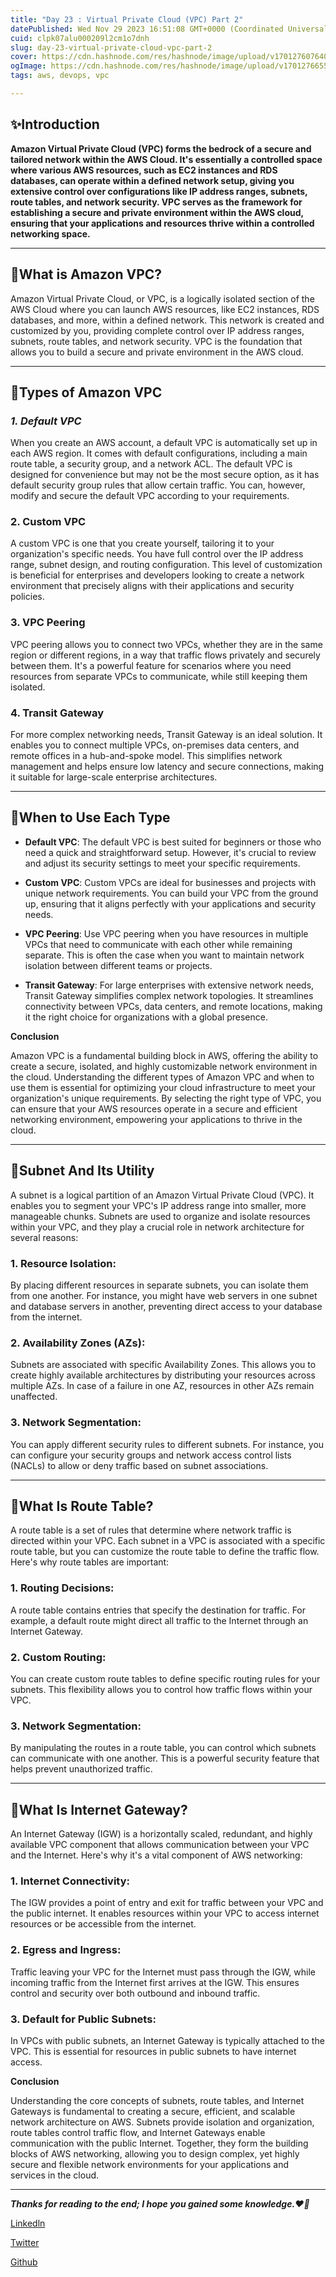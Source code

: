 ```yaml
---
title: "Day 23 : Virtual Private Cloud (VPC) Part 2"
datePublished: Wed Nov 29 2023 16:51:08 GMT+0000 (Coordinated Universal Time)
cuid: clpk07alu000209l2cm1o7dnh
slug: day-23-virtual-private-cloud-vpc-part-2
cover: https://cdn.hashnode.com/res/hashnode/image/upload/v1701276076406/56a5633c-81f1-4add-9b42-4096eedf52d0.png
ogImage: https://cdn.hashnode.com/res/hashnode/image/upload/v1701276655785/a07bde74-5cfc-4de9-8be6-b9e3ba954ddb.png
tags: aws, devops, vpc

---
```


## **✨️**Introduction

**Amazon Virtual Private Cloud (VPC) forms the bedrock of a secure and tailored network within the AWS Cloud. It's essentially a controlled space where various AWS resources, such as EC2 instances and RDS databases, can operate within a defined network setup, giving you extensive control over configurations like IP address ranges, subnets, route tables, and network security. VPC serves as the framework for establishing a secure and private environment within the AWS cloud, ensuring that your applications and resources thrive within a controlled networking space.**

---

## **🔸What is Amazon VPC?**

Amazon Virtual Private Cloud, or VPC, is a logically isolated section of the AWS Cloud where you can launch AWS resources, like EC2 instances, RDS databases, and more, within a defined network. This network is created and customized by you, providing complete control over IP address ranges, subnets, route tables, and network security. VPC is the foundation that allows you to build a secure and private environment in the AWS cloud.

---

## **🔸Types of Amazon VPC**

### *1\. Default VPC*

When you create an AWS account, a default VPC is automatically set up in each AWS region. It comes with default configurations, including a main route table, a security group, and a network ACL. The default VPC is designed for convenience but may not be the most secure option, as it has default security group rules that allow certain traffic. You can, however, modify and secure the default VPC according to your requirements.

### 2\. Custom VPC

A custom VPC is one that you create yourself, tailoring it to your organization's specific needs. You have full control over the IP address range, subnet design, and routing configuration. This level of customization is beneficial for enterprises and developers looking to create a network environment that precisely aligns with their applications and security policies.

### 3\. VPC Peering

VPC peering allows you to connect two VPCs, whether they are in the same region or different regions, in a way that traffic flows privately and securely between them. It's a powerful feature for scenarios where you need resources from separate VPCs to communicate, while still keeping them isolated.

### 4\. Transit Gateway

For more complex networking needs, Transit Gateway is an ideal solution. It enables you to connect multiple VPCs, on-premises data centers, and remote offices in a hub-and-spoke model. This simplifies network management and helps ensure low latency and secure connections, making it suitable for large-scale enterprise architectures.

---

## **🔸When to Use Each Type**

* **Default VPC**: The default VPC is best suited for beginners or those who need a quick and straightforward setup. However, it's crucial to review and adjust its security settings to meet your specific requirements.
    
* **Custom VPC**: Custom VPCs are ideal for businesses and projects with unique network requirements. You can build your VPC from the ground up, ensuring that it aligns perfectly with your applications and security needs.
    
* **VPC Peering**: Use VPC peering when you have resources in multiple VPCs that need to communicate with each other while remaining separate. This is often the case when you want to maintain network isolation between different teams or projects.
    
* **Transit Gateway**: For large enterprises with extensive network needs, Transit Gateway simplifies complex network topologies. It streamlines connectivity between VPCs, data centers, and remote locations, making it the right choice for organizations with a global presence.
    

**Conclusion**

Amazon VPC is a fundamental building block in AWS, offering the ability to create a secure, isolated, and highly customizable network environment in the cloud. Understanding the different types of Amazon VPC and when to use them is essential for optimizing your cloud infrastructure to meet your organization's unique requirements. By selecting the right type of VPC, you can ensure that your AWS resources operate in a secure and efficient networking environment, empowering your applications to thrive in the cloud.

---

## **🔸Subnet And Its Utility**

A subnet is a logical partition of an Amazon Virtual Private Cloud (VPC). It enables you to segment your VPC's IP address range into smaller, more manageable chunks. Subnets are used to organize and isolate resources within your VPC, and they play a crucial role in network architecture for several reasons:

### 1\. Resource Isolation:

By placing different resources in separate subnets, you can isolate them from one another. For instance, you might have web servers in one subnet and database servers in another, preventing direct access to your database from the internet.

### 2\. Availability Zones (AZs):

Subnets are associated with specific Availability Zones. This allows you to create highly available architectures by distributing your resources across multiple AZs. In case of a failure in one AZ, resources in other AZs remain unaffected.

### 3\. Network Segmentation:

You can apply different security rules to different subnets. For instance, you can configure your security groups and network access control lists (NACLs) to allow or deny traffic based on subnet associations.

---

## **🔸What Is Route Table?**

A route table is a set of rules that determine where network traffic is directed within your VPC. Each subnet in a VPC is associated with a specific route table, but you can customize the route table to define the traffic flow. Here's why route tables are important:

### 1\. Routing Decisions:

A route table contains entries that specify the destination for traffic. For example, a default route might direct all traffic to the Internet through an Internet Gateway.

### 2\. Custom Routing:

You can create custom route tables to define specific routing rules for your subnets. This flexibility allows you to control how traffic flows within your VPC.

### 3\. Network Segmentation:

By manipulating the routes in a route table, you can control which subnets can communicate with one another. This is a powerful security feature that helps prevent unauthorized traffic.

---

## **🔸What Is Internet Gateway?**

An Internet Gateway (IGW) is a horizontally scaled, redundant, and highly available VPC component that allows communication between your VPC and the Internet. Here's why it's a vital component of AWS networking:

### 1\. Internet Connectivity:

The IGW provides a point of entry and exit for traffic between your VPC and the public internet. It enables resources within your VPC to access internet resources or be accessible from the internet.

### 2\. Egress and Ingress:

Traffic leaving your VPC for the Internet must pass through the IGW, while incoming traffic from the Internet first arrives at the IGW. This ensures control and security over both outbound and inbound traffic.

### 3\. Default for Public Subnets:

In VPCs with public subnets, an Internet Gateway is typically attached to the VPC. This is essential for resources in public subnets to have internet access.

**Conclusion**

Understanding the core concepts of subnets, route tables, and Internet Gateways is fundamental to creating a secure, efficient, and scalable network architecture on AWS. Subnets provide isolation and organization, route tables control traffic flow, and Internet Gateways enable communication with the public Internet. Together, they form the building blocks of AWS networking, allowing you to design complex, yet highly secure and flexible network environments for your applications and services in the cloud.

---

***Thanks for reading to the end; I hope you gained some knowledge.❤️🙌***

[Linkedln](https://www.linkedin.com/in/vishesh-ghule/)

[Twitter](https://twitter.com/VisheshGhule)

[Github](https://github.com/VisheshGhule)